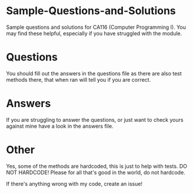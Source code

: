 # Sample-Questions-and-Solutions
Sample questions and solutions for CA116 (Computer Programming I). You may find these helpful, especially if you have struggled with the module. 

# Questions

You should fill out the answers in the questions file as there are also test methods there, that when ran will tell you if you are correct.

# Answers

If you are struggling to answer the questions, or just want to check yours against mine have a look in the answers file.

# Other

Yes, some of the methods are hardcoded, this is just to help with tests. DO NOT HARDCODE! Please for all that's good in the world, do not hardcode.

If there's anything wrong with my code, create an issue!
